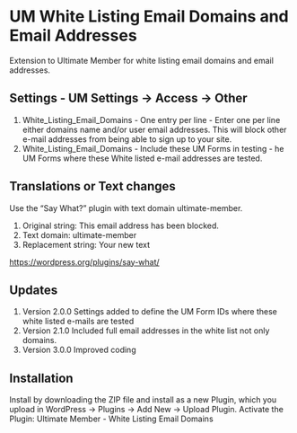 # UM White Listing Email Domains and Email Addresses
Extension to Ultimate Member for white listing email domains and email addresses. 

## Settings - UM Settings -> Access -> Other
1. White_Listing_Email_Domains - One entry per line - Enter one per line either domains name and/or user email addresses. This will block other e-mail addresses from being able to sign up to your site.
2. White_Listing_Email_Domains - Include these UM Forms in testing - he UM Forms where these White listed e-mail addresses are tested.

## Translations or Text changes
Use the “Say What?” plugin with text domain ultimate-member.

1. Original string: This email address has been blocked.
2. Text domain: ultimate-member
3. Replacement string: Your new text

https://wordpress.org/plugins/say-what/

## Updates
1. Version 2.0.0 Settings added to define the UM Form IDs where these white listed e-mails are tested
2. Version 2.1.0 Included full email addresses in the white list not only domains.
3. Version 3.0.0 Improved coding

## Installation
Install by downloading the ZIP file and install as a new Plugin, which you upload in WordPress -> Plugins -> Add New -> Upload Plugin. Activate the Plugin: Ultimate Member - White Listing Email Domains
